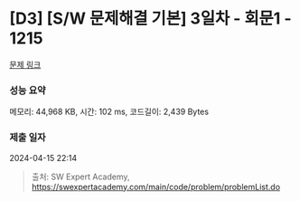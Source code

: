# [D3] [S/W 문제해결 기본] 3일차 - 회문1 - 1215 

[문제 링크](https://swexpertacademy.com/main/code/problem/problemDetail.do?contestProbId=AV14QpAaAAwCFAYi) 

### 성능 요약

메모리: 44,968 KB, 시간: 102 ms, 코드길이: 2,439 Bytes

### 제출 일자

2024-04-15 22:14



> 출처: SW Expert Academy, https://swexpertacademy.com/main/code/problem/problemList.do